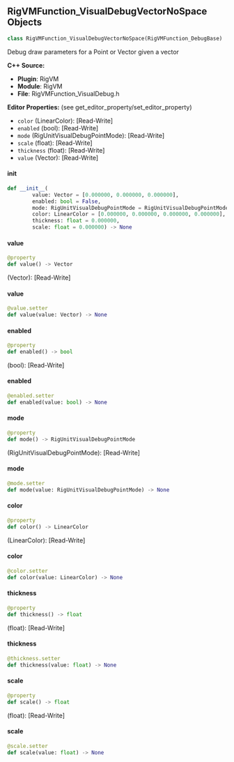## RigVMFunction_VisualDebugVectorNoSpace Objects

```python
class RigVMFunction_VisualDebugVectorNoSpace(RigVMFunction_DebugBase)
```

Debug draw parameters for a Point or Vector given a vector

**C++ Source:**

- **Plugin**: RigVM
- **Module**: RigVM
- **File**: RigVMFunction_VisualDebug.h

**Editor Properties:** (see get_editor_property/set_editor_property)

- ``color`` (LinearColor):  [Read-Write]
- ``enabled`` (bool):  [Read-Write]
- ``mode`` (RigUnitVisualDebugPointMode):  [Read-Write]
- ``scale`` (float):  [Read-Write]
- ``thickness`` (float):  [Read-Write]
- ``value`` (Vector):  [Read-Write]

<a id="unreal.RigVMFunction_VisualDebugVectorNoSpace.__init__"></a>

#### __init__

```python
def __init__(
        value: Vector = [0.000000, 0.000000, 0.000000],
        enabled: bool = False,
        mode: RigUnitVisualDebugPointMode = RigUnitVisualDebugPointMode.POINT,
        color: LinearColor = [0.000000, 0.000000, 0.000000, 0.000000],
        thickness: float = 0.000000,
        scale: float = 0.000000) -> None
```

<a id="unreal.RigVMFunction_VisualDebugVectorNoSpace.value"></a>

#### value

```python
@property
def value() -> Vector
```

(Vector):  [Read-Write]

<a id="unreal.RigVMFunction_VisualDebugVectorNoSpace.value"></a>

#### value

```python
@value.setter
def value(value: Vector) -> None
```

<a id="unreal.RigVMFunction_VisualDebugVectorNoSpace.enabled"></a>

#### enabled

```python
@property
def enabled() -> bool
```

(bool):  [Read-Write]

<a id="unreal.RigVMFunction_VisualDebugVectorNoSpace.enabled"></a>

#### enabled

```python
@enabled.setter
def enabled(value: bool) -> None
```

<a id="unreal.RigVMFunction_VisualDebugVectorNoSpace.mode"></a>

#### mode

```python
@property
def mode() -> RigUnitVisualDebugPointMode
```

(RigUnitVisualDebugPointMode):  [Read-Write]

<a id="unreal.RigVMFunction_VisualDebugVectorNoSpace.mode"></a>

#### mode

```python
@mode.setter
def mode(value: RigUnitVisualDebugPointMode) -> None
```

<a id="unreal.RigVMFunction_VisualDebugVectorNoSpace.color"></a>

#### color

```python
@property
def color() -> LinearColor
```

(LinearColor):  [Read-Write]

<a id="unreal.RigVMFunction_VisualDebugVectorNoSpace.color"></a>

#### color

```python
@color.setter
def color(value: LinearColor) -> None
```

<a id="unreal.RigVMFunction_VisualDebugVectorNoSpace.thickness"></a>

#### thickness

```python
@property
def thickness() -> float
```

(float):  [Read-Write]

<a id="unreal.RigVMFunction_VisualDebugVectorNoSpace.thickness"></a>

#### thickness

```python
@thickness.setter
def thickness(value: float) -> None
```

<a id="unreal.RigVMFunction_VisualDebugVectorNoSpace.scale"></a>

#### scale

```python
@property
def scale() -> float
```

(float):  [Read-Write]

<a id="unreal.RigVMFunction_VisualDebugVectorNoSpace.scale"></a>

#### scale

```python
@scale.setter
def scale(value: float) -> None
```

<a id="unreal.RigVMFunction_VisualDebugQuat"></a>